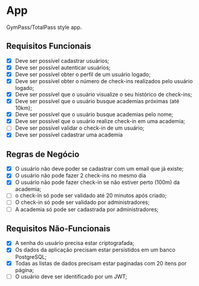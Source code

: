 # App

GymPass/TotalPass style app.

## Requisitos Funcionais

- [x] Deve ser possível cadastrar usuários;
- [x] Deve ser possível autenticar usuários;
- [x] Deve ser possível obter o perfil de um usuário logado;
- [x] Deve ser possível obter o número de check-ins realizados pelo usuário logado;
- [x] Deve ser possível que o usuário visualize o seu histórico de check-ins;
- [x] Deve ser possível que o usuário busque academias próximas (até 10km);
- [x] Deve ser possível que o usuário busque academias pelo nome;
- [x] Deve ser possível que o usuário realize check-in em uma academia;
- [ ] Deve ser possível validar o check-in de um usuário;
- [x] Deve ser possível cadastrar uma academia

## Regras de Negócio

- [x] O usuário não deve poder se cadastrar com um email que já existe;
- [x] O usuário não pode fazer 2 check-ins no mesmo dia
- [x] O usuário não pode fazer check-in se não estiver perto (100m) da academia;
- [ ] o check-in só pode ser validado até 20 minutos após criado;
- [ ] O check-in só pode ser validado por administradores;
- [ ] A academia só pode ser cadastrada por administradores;

## Requisitos Não-Funcionais

- [x] A senha do usuário precisa estar criptografada;
- [x] Os dados da aplicação precisam estar persistidos em um banco PostgreSQL;
- [x] Todas as listas de dados precisam estar paginadas com 20 itens por página;
- [ ] O usuário deve ser identificado por um JWT;
